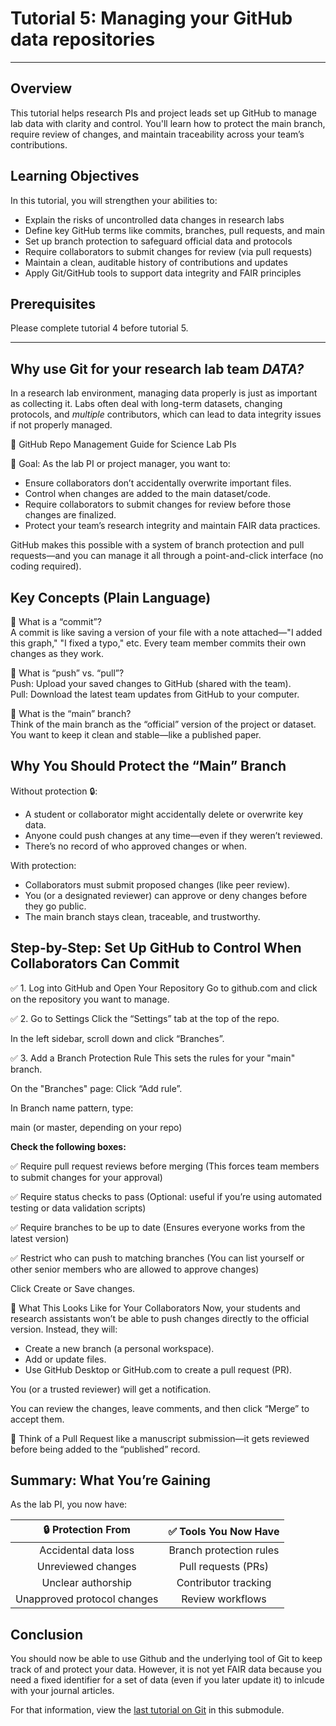 # Tutorial 5: Managing your GitHub data repositories
---------------------------------------------------------------
## Overview
This tutorial helps research PIs and project leads set up GitHub to manage lab data with clarity and control. You'll learn how to protect the main branch, require review of changes, and maintain traceability across your team’s contributions.

## Learning Objectives
In this tutorial, you will strengthen your abilities to:
- Explain the risks of uncontrolled data changes in research labs
- Define key GitHub terms like commits, branches, pull requests, and main
- Set up branch protection to safeguard official data and protocols
- Require collaborators to submit changes for review (via pull requests)
- Maintain a clean, auditable history of contributions and updates
- Apply Git/GitHub tools to support data integrity and FAIR principles

## Prerequisites
Please complete tutorial 4 before tutorial 5.

--------------------------------------------------------------
## Why use Git for your research lab team *DATA?*
In a research lab environment, managing data properly is just as important as collecting it. Labs often deal with long-term datasets, changing protocols, and *multiple* contributors, which can lead to data integrity issues if not properly managed.

🧪 GitHub Repo Management Guide for Science Lab PIs

🎯 Goal:
As the lab PI or project manager, you want to:

- Ensure collaborators don’t accidentally overwrite important files.
- Control when changes are added to the main dataset/code.
- Require collaborators to submit changes for review before those changes are finalized.
- Protect your team’s research integrity and maintain FAIR data practices.

GitHub makes this possible with a system of branch protection and pull requests—and you can manage it all through a point-and-click interface (no coding required).

## Key Concepts (Plain Language)
🔹 What is a “commit”?
<br>
A commit is like saving a version of your file with a note attached—"I added this graph," "I fixed a typo," etc. Every team member commits their own changes as they work.

🔹 What is “push” vs. “pull”?
<br>Push: Upload your saved changes to GitHub (shared with the team).
<br>
Pull: Download the latest team updates from GitHub to your computer.

🔹 What is the “main” branch?
<br>Think of the main branch as the “official” version of the project or dataset. You want to keep it clean and stable—like a published paper.

## Why You Should Protect the “Main” Branch
Without protection 🔒:
- A student or collaborator might accidentally delete or overwrite key data.
- Anyone could push changes at any time—even if they weren’t reviewed.
- There’s no record of who approved changes or when.

With protection:
- Collaborators must submit proposed changes (like peer review).
- You (or a designated reviewer) can approve or deny changes before they go public.
- The main branch stays clean, traceable, and trustworthy.

## Step-by-Step: Set Up GitHub to Control When Collaborators Can Commit
✅ 1. Log into GitHub and Open Your Repository
Go to github.com and click on the repository you want to manage.

✅ 2. Go to Settings
Click the “Settings” tab at the top of the repo.

In the left sidebar, scroll down and click “Branches”.

✅ 3. Add a Branch Protection Rule
This sets the rules for your "main" branch.

On the "Branches" page:
Click “Add rule”.

In Branch name pattern, type:

main      (or master, depending on your repo)

**Check the following boxes:**

✅ Require pull request reviews before merging
(This forces team members to submit changes for your approval)

✅ Require status checks to pass
(Optional: useful if you’re using automated testing or data validation scripts)

✅ Require branches to be up to date
(Ensures everyone works from the latest version)

✅ Restrict who can push to matching branches
(You can list yourself or other senior members who are allowed to approve changes)

Click Create or Save changes.

👥 What This Looks Like for Your Collaborators
Now, your students and research assistants won’t be able to push changes directly to the official version. Instead, they will:

- Create a new branch (a personal workspace).
- Add or update files.
- Use GitHub Desktop or GitHub.com to create a pull request (PR).

You (or a trusted reviewer) will get a notification.

You can review the changes, leave comments, and then click “Merge” to accept them.

🧠 Think of a Pull Request like a manuscript submission—it gets reviewed before being added to the “published” record.

## Summary: What You’re Gaining

As the lab PI, you now have:

|🔒 Protection From	|✅ Tools You Now Have|
|:--------------------:|:----------------------:|
|Accidental data loss|	Branch protection rules|
|Unreviewed changes|	Pull requests (PRs)|
|Unclear authorship	|Contributor tracking|
|Unapproved protocol changes|	Review workflows|

## Conclusion

You should now be able to use Github and the underlying tool of Git to keep track of and protect your data. However, it is not yet FAIR data because you need a fixed identifier for a set of data (even if you later update it) to inlcude with your journal articles. 

For that information, view the [last tutorial on Git](Submodule_0_Tutorial_6_DOI.md) in this submodule.

